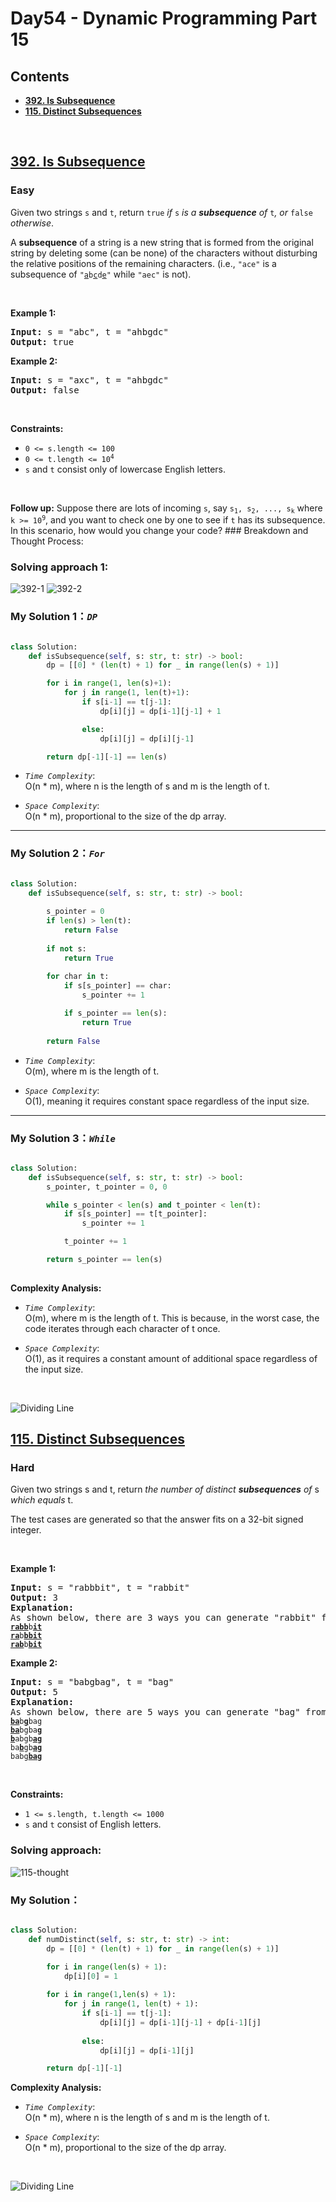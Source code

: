 # Day54 - Dynamic Programming Part 15


## Contents
* **[392. Is Subsequence](#392)**
* **[115. Distinct Subsequences](#115)**


<br>
<h2 id = "392"><a href="https://leetcode.com/problems/is-subsequence">392. Is Subsequence</a></h2><h3>Easy</h3><p>Given two strings <code>s</code> and <code>t</code>, return <code>true</code><em> if </em><code>s</code><em> is a <strong>subsequence</strong> of </em><code>t</code><em>, or </em><code>false</code><em> otherwise</em>.</p>

<p>A <strong>subsequence</strong> of a string is a new string that is formed from the original string by deleting some (can be none) of the characters without disturbing the relative positions of the remaining characters. (i.e., <code>&quot;ace&quot;</code> is a subsequence of <code>&quot;<u>a</u>b<u>c</u>d<u>e</u>&quot;</code> while <code>&quot;aec&quot;</code> is not).</p>

<p>&nbsp;</p>
<p><strong class="example">Example 1:</strong></p>
<pre><strong>Input:</strong> s = "abc", t = "ahbgdc"
<strong>Output:</strong> true
</pre><p><strong class="example">Example 2:</strong></p>
<pre><strong>Input:</strong> s = "axc", t = "ahbgdc"
<strong>Output:</strong> false
</pre>
<p>&nbsp;</p>
<p><strong>Constraints:</strong></p>

<ul>
	<li><code>0 &lt;= s.length &lt;= 100</code></li>
	<li><code>0 &lt;= t.length &lt;= 10<sup>4</sup></code></li>
	<li><code>s</code> and <code>t</code> consist only of lowercase English letters.</li>
</ul>

<p>&nbsp;</p>
<strong>Follow up:</strong> Suppose there are lots of incoming <code>s</code>, say <code>s<sub>1</sub>, s<sub>2</sub>, ..., s<sub>k</sub></code> where <code>k &gt;= 10<sup>9</sup></code>, and you want to check one by one to see if <code>t</code> has its subsequence. In this scenario, how would you change your code?
### Breakdown and Thought Process:  
<br>

### Solving approach 1:


![392-1](https://github.com/samuelusc/Algomuscle/blob/main/assets/Day54/LC392-th_1.jpg)
![392-2](https://github.com/samuelusc/Algomuscle/blob/main/assets/Day54/LC392-th_2.jpg)



### My Solution 1：_`DP`_  

  
```python

class Solution:
    def isSubsequence(self, s: str, t: str) -> bool:
        dp = [[0] * (len(t) + 1) for _ in range(len(s) + 1)]

        for i in range(1, len(s)+1):
            for j in range(1, len(t)+1):
                if s[i-1] == t[j-1]:
                    dp[i][j] = dp[i-1][j-1] + 1

                else:
                    dp[i][j] = dp[i][j-1]

        return dp[-1][-1] == len(s)
```


- *`Time Complexity`*:<br>
O(n * m), where n is the length of s and m is the length of t.
  
- *`Space Complexity`*:<br>
O(n * m), proportional to the size of the dp array.
---

### My Solution 2：_`For`_  

  
```python

class Solution:
    def isSubsequence(self, s: str, t: str) -> bool:
        
        s_pointer = 0
        if len(s) > len(t):
            return False
        
        if not s:
            return True
        
        for char in t:
            if s[s_pointer] == char:
                s_pointer += 1

            if s_pointer == len(s):
                return True
        
        return False
```


- *`Time Complexity`*:<br>
O(m), where m is the length of t.
  
- *`Space Complexity`*:<br>
O(1), meaning it requires constant space regardless of the input size.
---

 
### My Solution 3：_`While`_  

  
```python

class Solution:
    def isSubsequence(self, s: str, t: str) -> bool:
        s_pointer, t_pointer = 0, 0

        while s_pointer < len(s) and t_pointer < len(t):
            if s[s_pointer] == t[t_pointer]:
                s_pointer += 1

            t_pointer += 1

        return s_pointer == len(s)
            
```


**Complexity Analysis:**  

- *`Time Complexity`*:<br>
O(m), where m is the length of t. This is because, in the worst case, the code iterates through each character of t once.
  
- *`Space Complexity`*:<br>
O(1), as it requires a constant amount of additional space regardless of the input size.
<br>

![Dividing Line](https://github.com/samuelusc/Algomuscle/blob/main/assets/CatDividing.png)
<br>


<h2 id = "115"><a href="https://leetcode.com/problems/distinct-subsequences">115. Distinct Subsequences</a></h2><h3>Hard</h3><p>Given two strings s and t, return <i>the number of distinct</i> <b><i>subsequences</i></b><i> of </i>s<i> which equals </i>t.</p>

<p>The test cases are generated so that the answer fits on a 32-bit signed integer.</p>

<p>&nbsp;</p>
<p><strong class="example">Example 1:</strong></p>

<pre>
<strong>Input:</strong> s = &quot;rabbbit&quot;, t = &quot;rabbit&quot;
<strong>Output:</strong> 3
<strong>Explanation:</strong>
As shown below, there are 3 ways you can generate &quot;rabbit&quot; from s.
<code><strong><u>rabb</u></strong>b<strong><u>it</u></strong></code>
<code><strong><u>ra</u></strong>b<strong><u>bbit</u></strong></code>
<code><strong><u>rab</u></strong>b<strong><u>bit</u></strong></code>
</pre>

<p><strong class="example">Example 2:</strong></p>

<pre>
<strong>Input:</strong> s = &quot;babgbag&quot;, t = &quot;bag&quot;
<strong>Output:</strong> 5
<strong>Explanation:</strong>
As shown below, there are 5 ways you can generate &quot;bag&quot; from s.
<code><strong><u>ba</u></strong>b<u><strong>g</strong></u>bag</code>
<code><strong><u>ba</u></strong>bgba<strong><u>g</u></strong></code>
<code><u><strong>b</strong></u>abgb<strong><u>ag</u></strong></code>
<code>ba<u><strong>b</strong></u>gb<u><strong>ag</strong></u></code>
<code>babg<strong><u>bag</u></strong></code></pre>

<p>&nbsp;</p>
<p><strong>Constraints:</strong></p>

<ul>
	<li><code>1 &lt;= s.length, t.length &lt;= 1000</code></li>
	<li><code>s</code> and <code>t</code> consist of English letters.</li>
</ul>



### Solving approach:  


![115-thought](https://github.com/samuelusc/Algomuscle/blob/main/assets/Day54/LC115-th.jpg)


 
### My Solution：

  
```python

class Solution:
    def numDistinct(self, s: str, t: str) -> int:
        dp = [[0] * (len(t) + 1) for _ in range(len(s) + 1)]

        for i in range(len(s) + 1):
            dp[i][0] = 1
        
        for i in range(1,len(s) + 1):
            for j in range(1, len(t) + 1):
                if s[i-1] == t[j-1]:
                    dp[i][j] = dp[i-1][j-1] + dp[i-1][j]
                
                else:
                    dp[i][j] = dp[i-1][j]

        return dp[-1][-1]
```


**Complexity Analysis:**  

- *`Time Complexity`*:<br>
O(n * m), where n is the length of s and m is the length of t.
  
- *`Space Complexity`*:<br>
O(n * m), proportional to the size of the dp array.
<br>

![Dividing Line](https://github.com/samuelusc/Algomuscle/blob/main/assets/CatDividing.png)
<br>






